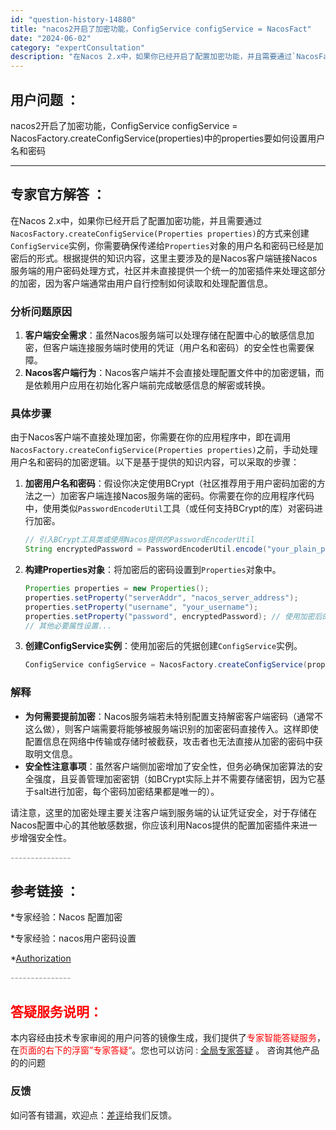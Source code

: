 ```yaml
---
id: "question-history-14880"
title: "nacos2开启了加密功能，ConfigService configService = NacosFact"
date: "2024-06-02"
category: "expertConsultation"
description: "在Nacos 2.x中，如果你已经开启了配置加密功能，并且需要通过`NacosFactory.createConfigService(Properties properties)`的方式来创建`ConfigService`实例，你需要确保传递给`Properties`对象的用户名和密码已经是加密后的"
---
```


## 用户问题 ： 
 nacos2开启了加密功能，ConfigService configService = NacosFactory.createConfigService(properties)中的properties要如何设置用户名和密码  

---------------
## 专家官方解答 ：

在Nacos 2.x中，如果你已经开启了配置加密功能，并且需要通过`NacosFactory.createConfigService(Properties properties)`的方式来创建`ConfigService`实例，你需要确保传递给`Properties`对象的用户名和密码已经是加密后的形式。根据提供的知识内容，这里主要涉及的是Nacos客户端链接Nacos服务端的用户密码处理方式，社区并未直接提供一个统一的加密插件来处理这部分的加密，因为客户端通常由用户自行控制如何读取和处理配置信息。

### 分析问题原因
1. **客户端安全需求**：虽然Nacos服务端可以处理存储在配置中心的敏感信息加密，但客户端连接服务端时使用的凭证（用户名和密码）的安全性也需要保障。
2. **Nacos客户端行为**：Nacos客户端并不会直接处理配置文件中的加密逻辑，而是依赖用户应用在初始化客户端前完成敏感信息的解密或转换。

### 具体步骤
由于Nacos客户端不直接处理加密，你需要在你的应用程序中，即在调用`NacosFactory.createConfigService(Properties properties)`之前，手动处理用户名和密码的加密逻辑。以下是基于提供的知识内容，可以采取的步骤：

1. **加密用户名和密码**：假设你决定使用BCrypt（社区推荐用于用户密码加密的方法之一）加密客户端连接Nacos服务端的密码。你需要在你的应用程序代码中，使用类似`PasswordEncoderUtil`工具（或任何支持BCrypt的库）对密码进行加密。

    ```java
    // 引入BCrypt工具类或使用Nacos提供的PasswordEncoderUtil
    String encryptedPassword = PasswordEncoderUtil.encode("your_plain_password");
    ```

2. **构建Properties对象**：将加密后的密码设置到`Properties`对象中。

    ```java
    Properties properties = new Properties();
    properties.setProperty("serverAddr", "nacos_server_address");
    properties.setProperty("username", "your_username");
    properties.setProperty("password", encryptedPassword); // 使用加密后的密码
    // 其他必要属性设置...
    ```

3. **创建ConfigService实例**：使用加密后的凭据创建`ConfigService`实例。

    ```java
    ConfigService configService = NacosFactory.createConfigService(properties);
    ```

### 解释
- **为何需要提前加密**：Nacos服务端若未特别配置支持解密客户端密码（通常不这么做），则客户端需要将能够被服务端识别的加密密码直接传入。这样即使配置信息在网络中传输或存储时被截获，攻击者也无法直接从加密的密码中获取明文信息。
- **安全性注意事项**：虽然客户端侧加密增加了安全性，但务必确保加密算法的安全强度，且妥善管理加密密钥（如BCrypt实际上并不需要存储密钥，因为它基于salt进行加密，每个密码加密结果都是唯一的）。

请注意，这里的加密处理主要关注客户端到服务端的认证凭证安全，对于存储在Nacos配置中心的其他敏感数据，你应该利用Nacos提供的配置加密插件来进一步增强安全性。


<font color="#949494">---------------</font> 


## 参考链接 ：

*专家经验：Nacos 配置加密 
 
 *专家经验：nacos用户密码设置 
 
 *[Authorization](https://nacos.io/docs/latest/guide/user/auth)


 <font color="#949494">---------------</font> 
 


## <font color="#FF0000">答疑服务说明：</font> 

本内容经由技术专家审阅的用户问答的镜像生成，我们提供了<font color="#FF0000">专家智能答疑服务</font>，在<font color="#FF0000">页面的右下的浮窗”专家答疑“</font>。您也可以访问 : [全局专家答疑](https://answer.opensource.alibaba.com/docs/intro) 。 咨询其他产品的的问题

### 反馈
如问答有错漏，欢迎点：[差评](https://ai.nacos.io/user/feedbackByEnhancerGradePOJOID?enhancerGradePOJOId=14905)给我们反馈。

